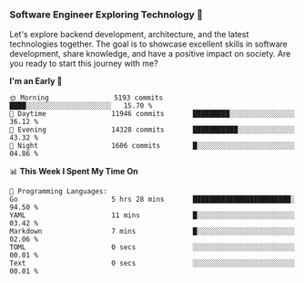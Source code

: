 ### Software Engineer Exploring Technology 🚀 

Let's explore backend development, architecture, and the latest technologies together. The goal is to showcase excellent skills in software development, share knowledge, and have a positive impact on society. Are you ready to start this journey with me?

<!--START_SECTION:waka-->
**I'm an Early 🐤** 

```text
🌞 Morning                5193 commits        ████░░░░░░░░░░░░░░░░░░░░░   15.70 % 
🌆 Daytime                11946 commits       █████████░░░░░░░░░░░░░░░░   36.12 % 
🌃 Evening                14328 commits       ███████████░░░░░░░░░░░░░░   43.32 % 
🌙 Night                  1606 commits        █░░░░░░░░░░░░░░░░░░░░░░░░   04.86 % 
```


📊 **This Week I Spent My Time On** 

```text
💬 Programming Languages: 
Go                       5 hrs 28 mins       ████████████████████████░   94.50 % 
YAML                     11 mins             █░░░░░░░░░░░░░░░░░░░░░░░░   03.42 % 
Markdown                 7 mins              █░░░░░░░░░░░░░░░░░░░░░░░░   02.06 % 
TOML                     0 secs              ░░░░░░░░░░░░░░░░░░░░░░░░░   00.01 % 
Text                     0 secs              ░░░░░░░░░░░░░░░░░░░░░░░░░   00.01 % 
```


<!--END_SECTION:waka-->
